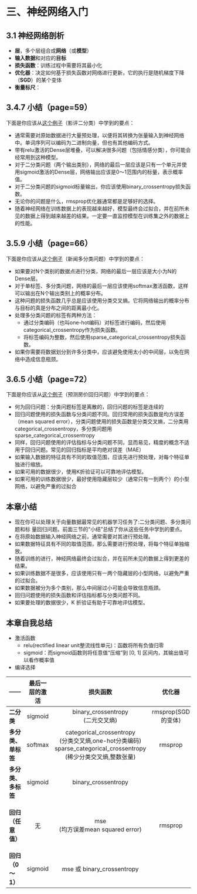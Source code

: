 # 三、神经网络入门

## 3.1 神经网络剖析
* <b>层</b>，多个层组合成<b>网络</b>（或<b>模型</b>）
* <b>输入数据</b>和对应的<b>目标</b>
* <b>损失函数</b>：训练过程中需要将其最小化
* <b>优化器</b>：决定如何基于损失函数对网络进行更新，它的执行是随机梯度下降（<b>SGD</b>）的某个变体
* <b>衡量标尺</b>：

## 3.4.7 小结（page=59）
下面是你应该从[这个例子](https://github.com/CLgithub/tensorFlowLearn/blob/master/learn2/0-book/3/book3.4.py)（影评二分类）中学到的要点：

* 通常需要对原始数据进行大量预处理，以便将其转换为张量输入到神经网络中。单词序列可以编码为二进制向量，但也有其他编码方式。
* 带有relu激活的Dense层堆叠，可以解决很多问题（包括情感分类），你可能会经常用到这种模型。
* 对于二分类问题（两个输出类别），网络的最后一层应该是只有一个单元并使用sigmoid激活的Dense层，网络输出应该是0～1范围内的标量，表示概率值。
* 对于二分类问题的sigmoid标量输出，你应该使用binary\_crossentropy损失函数。
* 无论你的问题是什么，rmsprop优化器通常都是足够好的选择。
* 随着神经网络在训练数据上的表现越来越好，模型最终会过拟合，并在前所未见的数据上得到越来越差的结果。一定要一直监控模型在训练集之外的数据上的性能。

## 3.5.9 小结（page=66）
下面是你应该从[这个例子](https://github.com/CLgithub/tensorFlowLearn/blob/master/learn2/0-book/3/book3.5.py)（新闻多分类问题）中学到的要点：

* 如果要对N个类别的数据点进行分类，网络的最后一层应该是大小为N的Dense层。
* 对于单标签、多分类问题，网络的最后一层应该使用softmax激活函数，这样可以输出在N个输出类别上的概率分布。
* 这种问题的损失函数几乎总是应该使用分类交叉熵。它将网络输出的概率分布与目标的真是分布之间的距离最小化。
* 处理多分类问题的标签有两种方法：
	* 通过分类编码（也叫one-hot编码）对标签进行编码，然后使用categorical\_crossentropy作为损失函数。
	* 将标签编码为整数，然后使用sparse\_categorical\_crossentropy损失函数。
* 如果你需要将数据划分到许多分类中，应该避免使用太小的中间层，以免在网络中造成信息瓶颈。

## 3.6.5 小结（page=72）
下面是你应该从[这个例子](https://github.com/CLgithub/tensorFlowLearn/blob/master/learn2/0-book/3/book3.6.py)（预测房价回归问题）中学到的要点：

* 何为回归问题：分类问题标签是离散的，回归问题的标签是连续的
* 回归问题使用的损失函数与分类问题不同。回归常用的损失函数是均方误差（mean squared error），分类问题使用的损失函数是分类交叉熵，二分类用categorical\_crossentropy，多分类问题用sparse\_categorical\_crossentropy
* 同样，回归问题使用的评估指标与分类问题不同，显而易见，精度的概念不适用于回归问题。常见的回归指标是平均绝对误差（MAE）
* 如果输入数据的特征具有不同的取值范围，应该先进行预处理，对每个特征单独进行缩放。
* 如果可用的数据很少，使用K折验证可以可靠地评估模型。
* 如果可用的训练数据很少，最好使用隐藏层较少（通常只有一到两个）的小型网络，以避免严重的过拟合

## 本章小结

* 现在你可以处理关于向量数据最常见的机器学习任务了:二分类问题、多分类问题和标 量回归问题。前面三节的“小结”总结了你从这些任务中学到的要点。
* 在将原始数据输入神经网络之前，通常需要对其进行预处理。
* 如果数据特征具有不同的取值范围，那么需要进行预处理，将每个特征单独缩放。
* 随着训练的进行，神经网络最终会过拟合，并在前所未见的数据上得到更差的结果。
* 如果训练数据不是很多，应该使用只有一两个隐藏层的小型网络，以避免严重的过拟合。
* 如果数据被分为多个类别，那么中间层过小可能会导致信息瓶颈。
* 回归问题使用的损失函数和评估指标都与分类问题不同。
* 如果要处理的数据很少，K 折验证有助于可靠地评估模型。

## 本章自我总结

* 激活函数
	* relu(rectified linear unit整流线性单元)：函数将所有负值归零
	* sigmoid：而sigmoid函数则将任意值“压缩”到 [0, 1] 区间内，其输出值可以看作概率值
* 编译选择

——|最后一层的激活|损失函数|优化器|衡量指标
:--|:--:|:--:|:--:|:--:
**二分类**|sigmoid|binary\_crossentropy<br>(二元交叉熵)|rmsprop(SGD的变体)|accuracy
**多分类、单标签**|softmax|categorical_crossentropy<br>(分类交叉熵,one-hot分类编码)<br>sparse\_categorical\_crossentropy<br>(稀少分类交叉熵,整数张量)|rmsprop|accuracy
**多分类、多标签**|sigmoid|binary_crossentropy||
**回归（任意值）**|无|mse<br>(均方误差mean squared error)|rmsprop|mea<br>(平均绝对误差mean absolute error)
**回归（0～1）**|sigmoid|mse 或 binary_crossentropy|||